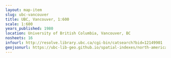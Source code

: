```yaml
---
layout: map-item 
slug: ubc-vancouver
title: UBC, Vancouver, 1:600
scale: 1:600
years_published: 1980
location: University of British Columbia, Vancouver, BC
nosheets: 16
infourl: http://resolve.library.ubc.ca/cgi-bin/catsearch?bid=12149901
geojsonurl: https://ubc-lib-geo.github.io/spatial-indexes/north-america/canada_britishColumbia_ubc.geojson
---
```

